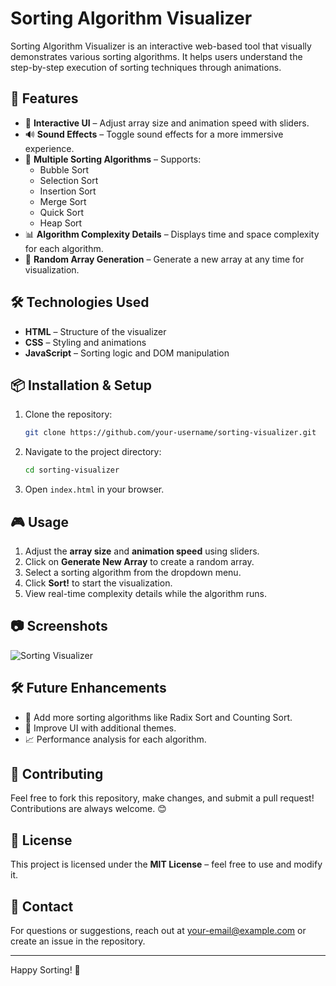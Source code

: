 # Sorting Algorithm Visualizer

Sorting Algorithm Visualizer is an interactive web-based tool that visually demonstrates various sorting algorithms. It helps users understand the step-by-step execution of sorting techniques through animations.

## 🚀 Features

- 🎨 **Interactive UI** – Adjust array size and animation speed with sliders.
- 🔊 **Sound Effects** – Toggle sound effects for a more immersive experience.
- 🔄 **Multiple Sorting Algorithms** – Supports:
  - Bubble Sort
  - Selection Sort
  - Insertion Sort
  - Merge Sort
  - Quick Sort
  - Heap Sort
- 📊 **Algorithm Complexity Details** – Displays time and space complexity for each algorithm.
- 🔄 **Random Array Generation** – Generate a new array at any time for visualization.

## 🛠️ Technologies Used

- **HTML** – Structure of the visualizer
- **CSS** – Styling and animations
- **JavaScript** – Sorting logic and DOM manipulation

## 📦 Installation & Setup

1. Clone the repository:
   ```bash
   git clone https://github.com/your-username/sorting-visualizer.git
   ```
2. Navigate to the project directory:
   ```bash
   cd sorting-visualizer
   ```
3. Open `index.html` in your browser.

## 🎮 Usage

1. Adjust the **array size** and **animation speed** using sliders.
2. Click on **Generate New Array** to create a random array.
3. Select a sorting algorithm from the dropdown menu.
4. Click **Sort!** to start the visualization.
5. View real-time complexity details while the algorithm runs.

## 📷 Screenshots

![Sorting Visualizer](https://via.placeholder.com/800x400?text=Sorting+Visualizer+Preview)

## 🛠️ Future Enhancements

- 🚀 Add more sorting algorithms like Radix Sort and Counting Sort.
- 🎨 Improve UI with additional themes.
- 📈 Performance analysis for each algorithm.

## 🤝 Contributing

Feel free to fork this repository, make changes, and submit a pull request! Contributions are always welcome. 😊

## 📜 License

This project is licensed under the **MIT License** – feel free to use and modify it.

## 📧 Contact

For questions or suggestions, reach out at [your-email@example.com](mailto:your-email@example.com) or create an issue in the repository.

---

Happy Sorting! 🎉

